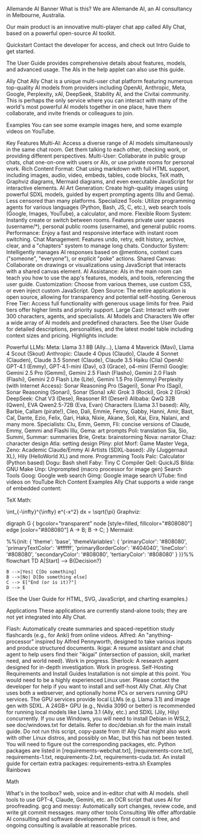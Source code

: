 Allemande AI Banner
What is this?
We are Allemande AI, an AI consultancy in Melbourne, Australia.

Our main product is an innovative multi-player chat app called Ally Chat, based on a powerful open-source AI toolkit.

Quickstart
Contact the developer for access, and check out Intro Guide to get started.

The User Guide provides comprehensive details about features, models, and advanced usage. The AIs in the help applet can also use this guide.

Ally Chat
Ally Chat is a unique multi-user chat platform featuring numerous top-quality AI models from providers including OpenAI, Anthropic, Meta, Google, Perplexity, xAI, DeepSeek, Stability AI, and the Civitai community. This is perhaps the only service where you can interact with many of the world's most powerful AI models together in one place, have them collaborate, and invite friends or colleagues to join.

Examples
You can see some example images here, and some example videos on YouTube.

Key Features
Multi-AI: Access a diverse range of AI models simultaneously in the same chat room. Get them talking to each other, checking work, or providing different perspectives.
Multi-User: Collaborate in public group chats, chat one-on-one with users or AIs, or use private rooms for personal work.
Rich Content Format: Chat using markdown with full HTML support, including images, audio, video, embeds, tables, code blocks, TeX math, Graphviz diagrams, Mermaid diagrams, and even executable JavaScript for interactive elements.
AI Art Generation: Create high-quality images using powerful SDXL models, guided by expert prompting agents (Illu and Gema). Less censored than many platforms.
Specialized Tools: Utilize programming agents for various languages (Python, Bash, JS, C, etc.), web search tools (Google, Images, YouTube), a calculator, and more.
Flexible Room System: Instantly create or switch between rooms. Features private user spaces (username/*), personal public rooms (username), and general public rooms.
Performance: Enjoy a fast and responsive interface with instant room switching.
Chat Management: Features undo, retry, edit history, archive, clear, and a "chapters" system to manage long chats.
Conductor System: Intelligently manages AI responses based on @mentions, context cues ("someone", "everyone"), or explicit "poke" actions.
Shared Canvas: Collaborate on drawings or visualizations using JavaScript that interacts with a shared canvas element.
AI Assistance: AIs in the main room can teach you how to use the app's features, models, and tools, referencing the user guide.
Customization: Choose from various themes, use custom CSS, or even inject custom JavaScript.
Open Source: The entire application is open source, allowing for transparency and potential self-hosting.
Generous Free Tier: Access full functionality with generous usage limits for free. Paid tiers offer higher limits and priority support.
Large Cast: Interact with over 300 characters, agents, and specialists.
AI Models and Characters
We offer a wide array of AI models and predefined characters. See the User Guide for detailed descriptions, personalities, and the latest model table including context sizes and pricing. Highlights include:

Powerful LLMs:
Meta: Llama 3.1 8B (Ally...), Llama 4 Maverick (Mavi), Llama 4 Scout (Skout)
Anthropic: Claude 4 Opus (Claudo), Claude 4 Sonnet (Clauden), Claude 3.5 Sonnet (Claude), Claude 3.5 Haiku (Clia)
OpenAI: GPT-4.1 (Emmy), GPT-4.1-mini (Dav), o3 (Grace), o4-mini (Fermi)
Google: Gemini 2.5 Pro (Gemmi), Gemini 2.5 Flash (Flasho), Gemini 2.0 Flash (Flashi), Gemini 2.0 Flash Lite (Lite), Gemini 1.5 Pro (Gemmy)
Perplexity (with Internet Access): Sonar Reasoning Pro (Sageri), Sonar Pro (Sagi), Sonar Reasoning (Sonari), Sonar (Sona)
xAI: Grok 3 (Rocki), Grok 2 (Grok)
DeepSeek: Chat V3 (Dese), Reasoner R1 (Deseri)
Alibaba: QwQ 32B (Qwen), EVA Qwen2.5-72B (Eva, Evan)
Characters (Llama 3.1 based): Ally, Barbie, Callam (pirate!), Cleo, Dali, Emmie, Fenny, Gabby, Hanni, Amir, Bast, Cal, Dante, Ezio, Felix, Gari, Haka, Nixie, Akane, Soli, Kai, Eira, Nalani, and many more.
Specialists:
Clu, Emm, Gemm, Fli: concise versions of Claude, Emmy, Gemmi and Flashi
Illu, Gema: art prompts
Poli: translation
Sia, Sio, Summi, Summar: summaries
Brie, Greta: brainstorming
Nova: narrator
Chaz: character design
Atla: setting design
Pliny: plot
Morf: Game Master
Vega, Zeno: Academic Claude/Emmy
AI Artists (SDXL-based): Jily (Juggernaut XL), Hily (HelloWorld XL) and more.
Programming Tools
Palc: Calculator (Python based)
Dogu: Bash shell
Faby: Tiny C Compiler
Qell: QuickJS
Bilda: GNU Make
Unp: Unprompted (macro processor for image gen)
Search Tools
Goog: Google web search
Gimg: Google image search
UTube: find videos on YouTube
Rich Content Examples
Ally Chat supports a wide range of embedded content:

TeX Math:

\int_{-\infty}^{\infty} e^{-x^2} dx = \sqrt{\pi}
Graphviz:

digraph G {
    bgcolor="transparent"
    node [style=filled, fillcolor="#808080"]
    edge [color="#808080"]
    A -> B;
    B -> C;
}
Mermaid:

%%{init: {
  'theme': 'base',
  'themeVariables': {
    'primaryColor': '#808080',
    'primaryTextColor': '#ffffff',
    'primaryBorderColor': '#404040',
    'lineColor': '#808080',
    'secondaryColor': '#808080',
    'tertiaryColor': '#808080'
  }
}}%%
flowchart TD
    A[Start] --> B{Decision?}

    B -->|Yes| C[Do something]
    B -->|No| D[Do something else]
    C --> E["End (or is it)?"]
    D --> E
(See the User Guide for HTML, SVG, JavaScript, and charting examples.)

Applications
These applications are currently stand-alone tools; they are not yet integrated into Ally Chat.

Flash: Automatically create summaries and spaced-repetition study flashcards (e.g., for Anki) from online videos.
Alfred: An "anything-processor" inspired by Alfred Pennyworth, designed to take various inputs and produce structured documents.
Ikigai: A resume assistant and chat agent to help users find their "ikigai" (intersection of passion, skill, market need, and world need). Work in progress.
Sherlock: A research agent designed for in-depth investigation. Work in progress.
Self-Hosting Requirements and Install Guides
Installation is not simple at this point. You would need to be a highly experienced Linux user.
Please contact the developer for help if you want to install and self-host Ally Chat.
Ally Chat uses both a webserver, and optionally home PCs or servers running GPU services.
The GPU services provide local LLMs (e.g. Llama 3.1) and image gen with SDXL.
A 24GB+ GPU (e.g., Nvidia 3090 or better) is recommended for running local models like Llama 3.1 (Ally, etc.) and SDXL (Jily, Hily) concurrently.
If you use Windows, you will need to install Debian in WSL2, see doc/windows.txt for details.
Refer to doc/debian.sh for the main install guide. Do not run this script, copy-paste from it!
Ally Chat might also work with other Linux distros, and possibly on Mac, but this has not been tested. You will need to figure out the corresponding packages, etc.
Python packages are listed in [requirements-webchat.txt], [requirements-core.txt], requirements-1.txt, requirements-2.txt, requirements-cuda.txt.
An install guide for certain extra packages: requirements-extra.sh
Examples
Rainbows

Math

What's in the toolbox?
web, voice and in-editor chat with AI models.
shell tools to use GPT-4, Claude, Gemini, etc.
an OCR script that uses AI for proofreading.
gcg and messy: Automatically sort changes, review code, and write git commit messages.
many other tools
Consulting
We offer affordable AI consulting and software development. The first consult is free, and ongoing consulting is available at reasonable prices.